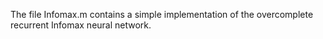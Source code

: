 The file Infomax.m contains a simple implementation of the overcomplete recurrent Infomax neural network. 
